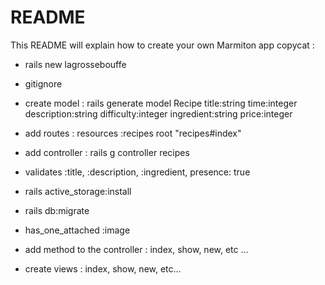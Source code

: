 # README

This README will explain how to create your own Marmiton app copycat :

* rails new lagrossebouffe

* gitignore

* create model : rails generate model Recipe title:string time:integer description:string difficulty:integer ingredient:string price:integer

* add routes : resources :recipes root "recipes#index"

* add controller : rails g controller recipes

* validates :title, :description, :ingredient, presence: true

* rails active_storage:install

* rails db:migrate

* has_one_attached :image

* add method to the controller : index, show, new, etc ...

* create views : index, show, new, etc...
